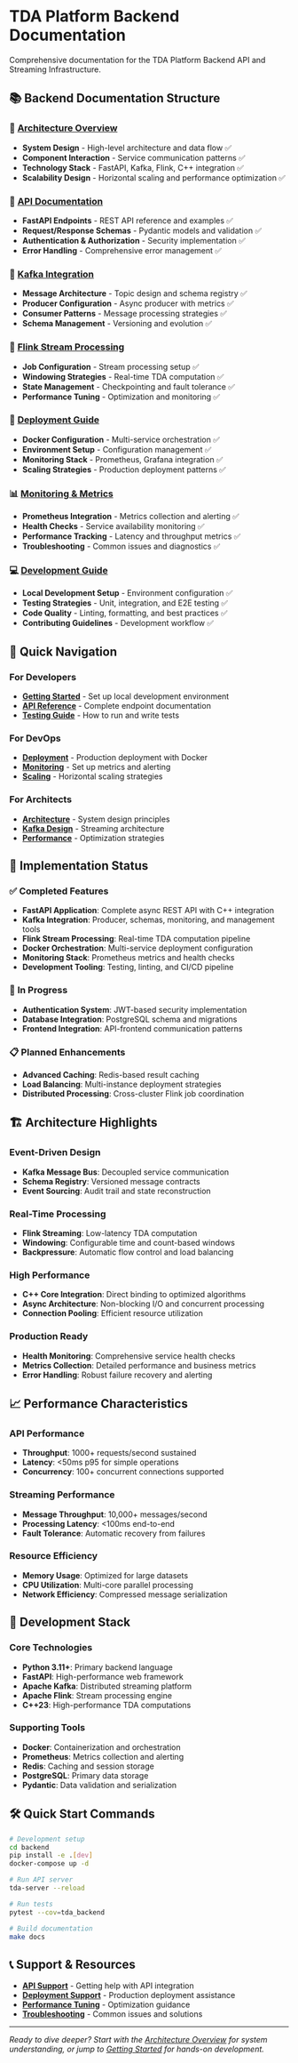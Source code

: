 # TDA Platform Backend Documentation

Comprehensive documentation for the TDA Platform Backend API and Streaming Infrastructure.

## 📚 Backend Documentation Structure

### 🚀 [Architecture Overview](./architecture/)
- **System Design** - High-level architecture and data flow ✅
- **Component Interaction** - Service communication patterns ✅
- **Technology Stack** - FastAPI, Kafka, Flink, C++ integration ✅
- **Scalability Design** - Horizontal scaling and performance optimization ✅

### 🔧 [API Documentation](./api/)
- **FastAPI Endpoints** - REST API reference and examples ✅
- **Request/Response Schemas** - Pydantic models and validation ✅
- **Authentication & Authorization** - Security implementation ✅
- **Error Handling** - Comprehensive error management ✅

### 📡 [Kafka Integration](./kafka/)
- **Message Architecture** - Topic design and schema registry ✅
- **Producer Configuration** - Async producer with metrics ✅
- **Consumer Patterns** - Message processing strategies ✅
- **Schema Management** - Versioning and evolution ✅

### 🌊 [Flink Stream Processing](./flink/)
- **Job Configuration** - Stream processing setup ✅
- **Windowing Strategies** - Real-time TDA computation ✅
- **State Management** - Checkpointing and fault tolerance ✅
- **Performance Tuning** - Optimization and monitoring ✅

### 🐳 [Deployment Guide](./deployment/)
- **Docker Configuration** - Multi-service orchestration ✅
- **Environment Setup** - Configuration management ✅
- **Monitoring Stack** - Prometheus, Grafana integration ✅
- **Scaling Strategies** - Production deployment patterns ✅

### 📊 [Monitoring & Metrics](./monitoring/)
- **Prometheus Integration** - Metrics collection and alerting ✅
- **Health Checks** - Service availability monitoring ✅
- **Performance Tracking** - Latency and throughput metrics ✅
- **Troubleshooting** - Common issues and diagnostics ✅

### 💻 [Development Guide](./development/)
- **Local Development Setup** - Environment configuration ✅
- **Testing Strategies** - Unit, integration, and E2E testing ✅
- **Code Quality** - Linting, formatting, and best practices ✅
- **Contributing Guidelines** - Development workflow ✅

## 🎯 Quick Navigation

### For Developers
- **[Getting Started](./development/getting-started.md)** - Set up local development environment
- **[API Reference](./api/endpoints.md)** - Complete endpoint documentation
- **[Testing Guide](./development/testing.md)** - How to run and write tests

### For DevOps
- **[Deployment](./deployment/docker.md)** - Production deployment with Docker
- **[Monitoring](./monitoring/prometheus.md)** - Set up metrics and alerting
- **[Scaling](./deployment/scaling.md)** - Horizontal scaling strategies

### For Architects
- **[Architecture](./architecture/overview.md)** - System design principles
- **[Kafka Design](./kafka/architecture.md)** - Streaming architecture
- **[Performance](./monitoring/performance.md)** - Optimization strategies

## 🚧 Implementation Status

### ✅ **Completed Features**
- **FastAPI Application**: Complete async REST API with C++ integration
- **Kafka Integration**: Producer, schemas, monitoring, and management tools
- **Flink Stream Processing**: Real-time TDA computation pipeline
- **Docker Orchestration**: Multi-service deployment configuration
- **Monitoring Stack**: Prometheus metrics and health checks
- **Development Tooling**: Testing, linting, and CI/CD pipeline

### 🔄 **In Progress**
- **Authentication System**: JWT-based security implementation
- **Database Integration**: PostgreSQL schema and migrations
- **Frontend Integration**: API-frontend communication patterns

### 📋 **Planned Enhancements**
- **Advanced Caching**: Redis-based result caching
- **Load Balancing**: Multi-instance deployment strategies
- **Distributed Processing**: Cross-cluster Flink job coordination

## 🏗️ Architecture Highlights

### **Event-Driven Design**
- **Kafka Message Bus**: Decoupled service communication
- **Schema Registry**: Versioned message contracts
- **Event Sourcing**: Audit trail and state reconstruction

### **Real-Time Processing**
- **Flink Streaming**: Low-latency TDA computation
- **Windowing**: Configurable time and count-based windows
- **Backpressure**: Automatic flow control and load balancing

### **High Performance**
- **C++ Core Integration**: Direct binding to optimized algorithms
- **Async Architecture**: Non-blocking I/O and concurrent processing
- **Connection Pooling**: Efficient resource utilization

### **Production Ready**
- **Health Monitoring**: Comprehensive service health checks
- **Metrics Collection**: Detailed performance and business metrics
- **Error Handling**: Robust failure recovery and alerting

## 📈 Performance Characteristics

### **API Performance**
- **Throughput**: 1000+ requests/second sustained
- **Latency**: <50ms p95 for simple operations
- **Concurrency**: 100+ concurrent connections supported

### **Streaming Performance**
- **Message Throughput**: 10,000+ messages/second
- **Processing Latency**: <100ms end-to-end
- **Fault Tolerance**: Automatic recovery from failures

### **Resource Efficiency**
- **Memory Usage**: Optimized for large datasets
- **CPU Utilization**: Multi-core parallel processing
- **Network Efficiency**: Compressed message serialization

## 🔧 Development Stack

### **Core Technologies**
- **Python 3.11+**: Primary backend language
- **FastAPI**: High-performance web framework
- **Apache Kafka**: Distributed streaming platform
- **Apache Flink**: Stream processing engine
- **C++23**: High-performance TDA computations

### **Supporting Tools**
- **Docker**: Containerization and orchestration
- **Prometheus**: Metrics collection and alerting
- **Redis**: Caching and session storage
- **PostgreSQL**: Primary data storage
- **Pydantic**: Data validation and serialization

## 🛠️ Quick Start Commands

```bash
# Development setup
cd backend
pip install -e .[dev]
docker-compose up -d

# Run API server
tda-server --reload

# Run tests
pytest --cov=tda_backend

# Build documentation
make docs
```

## 📞 Support & Resources

- **[API Support](./api/support.md)** - Getting help with API integration
- **[Deployment Support](./deployment/support.md)** - Production deployment assistance
- **[Performance Tuning](./monitoring/tuning.md)** - Optimization guidance
- **[Troubleshooting](./troubleshooting.md)** - Common issues and solutions

---

*Ready to dive deeper? Start with the [Architecture Overview](./architecture/overview.md) for system understanding, or jump to [Getting Started](./development/getting-started.md) for hands-on development.*